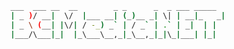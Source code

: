  ```bash
 ___  ___ __  __        _ _      _  _ ___ _____ 
 | _ )/ __|  \/  |___ __| (_)__ _| \| | __|_   _|
 | _ \ (__| |\/| / -_) _` | / _` | .` | _|  | |  
 |___/\___|_|  |_\___\__,_|_\__,_|_|\_|___| |_|  
```                                                 
